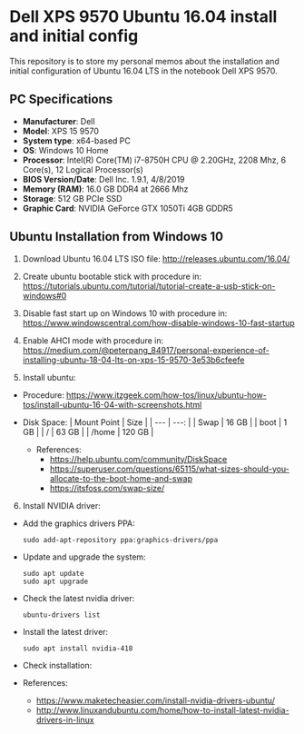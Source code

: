# Dell XPS 9570 Ubuntu 16.04 install and initial config

This repository is to store my personal memos about the installation and initial configuration 
of Ubuntu 16.04 LTS in the notebook Dell XPS 9570.

## PC Specifications
- **Manufacturer**: Dell
- **Model**: XPS 15 9570
- **System type**: x64-based PC
- **OS**: Windows 10 Home
- **Processor**: Intel(R) Core(TM) i7-8750H CPU @ 2.20GHz, 2208 Mhz, 6 Core(s), 12 Logical Processor(s)
- **BIOS Version/Date**:	Dell Inc. 1.9.1, 4/8/2019
- **Memory (RAM)**: 16.0 GB DDR4 at 2666 Mhz
- **Storage**: 512 GB PCIe SSD
- **Graphic Card**: NVIDIA GeForce GTX 1050Ti 4GB GDDR5

## Ubuntu Installation from Windows 10

1. Download Ubuntu 16.04 LTS ISO file:
http://releases.ubuntu.com/16.04/

2. Create ubuntu bootable stick with procedure in:
https://tutorials.ubuntu.com/tutorial/tutorial-create-a-usb-stick-on-windows#0

3. Disable fast start up on Windows 10 with procedure in: https://www.windowscentral.com/how-disable-windows-10-fast-startup

4. Enable AHCI mode with procedure in: https://medium.com/@peterpang_84917/personal-experience-of-installing-ubuntu-18-04-lts-on-xps-15-9570-3e53b6cfeefe

5. Install ubuntu:
  - Procedure: https://www.itzgeek.com/how-tos/linux/ubuntu-how-tos/install-ubuntu-16-04-with-screenshots.html
  - Disk Space:
    | Mount Point | Size |
    | --- | ---: |
    | Swap  | 16 GB   |
    | boot  | 1 GB    |
    | /     | 63 GB   |
    | /home | 120 GB  |

    - References:
      - https://help.ubuntu.com/community/DiskSpace
      - https://superuser.com/questions/65115/what-sizes-should-you-allocate-to-the-boot-home-and-swap
      - https://itsfoss.com/swap-size/

6. Install NVIDIA driver:
  - Add the graphics drivers PPA:
    ```
    sudo add-apt-repository ppa:graphics-drivers/ppa
    ```
  - Update and upgrade the system:
    ```
    sudo apt update
    sudo apt upgrade
    ```
  - Check the latest nvidia driver:
    ```
    ubuntu-drivers list
    ```
  - Install the latest driver:
    ```
    sudo apt install nvidia-418
    ```
  - Check installation:
  
  - References:
    - https://www.maketecheasier.com/install-nvidia-drivers-ubuntu/
    - http://www.linuxandubuntu.com/home/how-to-install-latest-nvidia-drivers-in-linux
  


  
  
